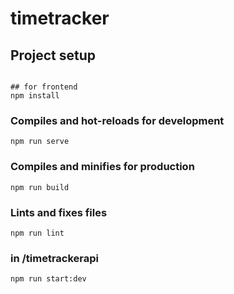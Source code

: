 # timetracker

## Project setup
```

## for frontend
npm install
```

### Compiles and hot-reloads for development
```
npm run serve
```

### Compiles and minifies for production
```
npm run build
```

### Lints and fixes files
```
npm run lint
```

### in /timetrackerapi
```
npm run start:dev 
```

